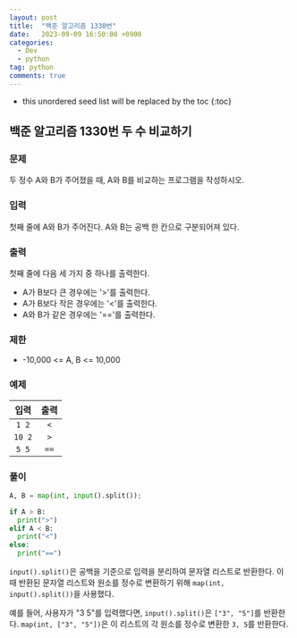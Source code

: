 ```yaml
---
layout: post
title:  "백준 알고리즘 1330번"
date:   2023-09-09 16:50:00 +0900
categories: 
  - Dev
  - python
tag: python
comments: true
---
```


* this unordered seed list will be replaced by the toc
{:toc}

## 백준 알고리즘 1330번 두 수 비교하기

### 문제

두 정수 A와 B가 주어졌을 때, A와 B를 비교하는 프로그램을 작성하시오.

### 입력

첫째 줄에 A와 B가 주어진다. A와 B는 공백 한 칸으로 구분되어져 있다.

### 출력

첫째 줄에 다음 세 가지 중 하나를 출력한다.

- A가 B보다 큰 경우에는 '>'를 출력한다.
- A가 B보다 작은 경우에는 '<'를 출력한다.
- A와 B가 같은 경우에는 '=='를 출력한다.

### 제한
- -10,000 <= A, B <= 10,000

### 예제

| 입력 | 출력 |
| :--: | :--: |
| `1 2` | `<` |
| `10 2` | `>` |
| `5 5` | `==` |

### 풀이

```py
A, B = map(int, input().split());

if A > B:
  print(">")
elif A < B:
  print("<")
else:
  print("==")
```

`input().split()`은 공백을 기준으로 입력을 분리하여 문자열 리스트로 반환한다. 이 때 반환된 문자열 리스트와 원소를 정수로 변환하기 위해 `map(int, input().split())`을 사용했다.

예를 들어, 사용자가 "3 5"를 입력했다면, `input().split()`은 `["3", "5"]`를 반환한다. `map(int, ["3", "5"])`은 이 리스트의 각 원소를 정수로 변환한 `3, 5`를 반환한다.